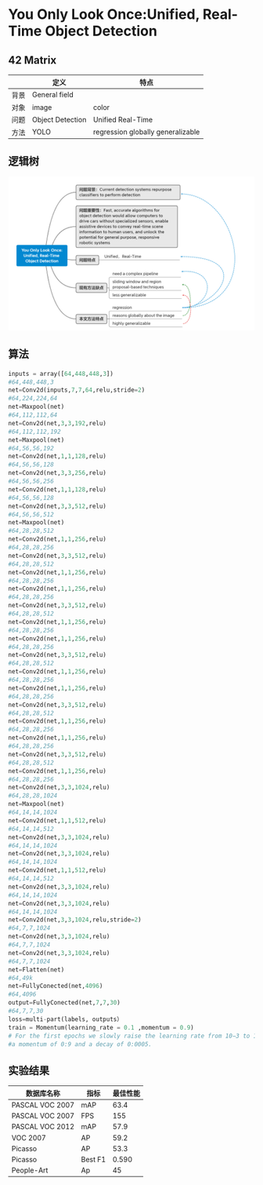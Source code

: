 # You Only Look Once:Unified, Real-Time Object Detection   
## 42 Matrix

|      | 定义             | 特点                               |
| ---- | ---------------- | ---------------------------------- |
| 背景 | General field    |                                    |
| 对象 | image            | color                              |
| 问题 | Object Detection | Unified  Real-Time                 |
| 方法 | YOLO             | regression  globally generalizable |

## 逻辑树

![Non-local](https://github.com/srsorry/DL_Reading/blob/master/YOLO/YOLO.PNG)

## 算法

```python
inputs = array([64,448,448,3])
#64,448,448,3
net=Conv2d(inputs,7,7,64,relu,stride=2)
#64,224,224,64
net=Maxpool(net)
#64,112,112,64
net=Conv2d(net,3,3,192,relu)
#64,112,112,192
net=Maxpool(net)
#64,56,56,192
net=Conv2d(net,1,1,128,relu)
#64,56,56,128
net=Conv2d(net,3,3,256,relu)
#64,56,56,256
net=Conv2d(net,1,1,128,relu)
#64,56,56,128
net=Conv2d(net,3,3,512,relu)
#64,56,56,512
net=Maxpool(net)
#64,28,28,512
net=Conv2d(net,1,1,256,relu)
#64,28,28,256
net=Conv2d(net,3,3,512,relu)
#64,28,28,512
net=Conv2d(net,1,1,256,relu)
#64,28,28,256
net=Conv2d(net,1,1,256,relu)
#64,28,28,256
net=Conv2d(net,3,3,512,relu)
#64,28,28,512
net=Conv2d(net,1,1,256,relu)
#64,28,28,256
net=Conv2d(net,1,1,256,relu)
#64,28,28,256
net=Conv2d(net,3,3,512,relu)
#64,28,28,512
net=Conv2d(net,1,1,256,relu)
#64,28,28,256
net=Conv2d(net,1,1,256,relu)
#64,28,28,256
net=Conv2d(net,3,3,512,relu)
#64,28,28,512
net=Conv2d(net,1,1,256,relu)
#64,28,28,256
net=Conv2d(net,1,1,256,relu)
#64,28,28,256
net=Conv2d(net,3,3,512,relu)
#64,28,28,512
net=Conv2d(net,1,1,256,relu)
#64,28,28,256
net=Conv2d(net,3,3,1024,relu)
#64,28,28,1024
net=Maxpool(net)
#64,14,14,1024
net=Conv2d(net,1,1,512,relu)
#64,14,14,512
net=Conv2d(net,3,3,1024,relu)
#64,14,14,1024
net=Conv2d(net,3,3,1024,relu)
#64,14,14,1024
net=Conv2d(net,1,1,512,relu)
#64,14,14,512
net=Conv2d(net,3,3,1024,relu)
#64,14,14,1024
net=Conv2d(net,3,3,1024,relu)
#64,14,14,1024
net=Conv2d(net,3,3,1024,relu,stride=2)
#64,7,7,1024
net=Conv2d(net,3,3,1024,relu)
#64,7,7,1024
net=Conv2d(net,3,3,1024,relu)
#64,7,7,1024
net=Flatten(net)
#64,49k
net=FullyConected(net,4096)
#64,4096
output=FullyConected(net,7,7,30)
#64,7,7,30
loss=multi-part(labels, outputs）
train = Momentum(learning_rate = 0.1 ,momentum = 0.9)
# For the first epochs we slowly raise the learning rate from 10−3 to 10−2.If we start at a high learning rate our model often diverges due to unstable gradients. We continue training with 10−2 for 75 epochs, then 10−3 for 30 epochs, and finally 10−4 for 30 epochs
#a momentum of 0:9 and a decay of 0:0005.
```

## 实验结果

| 数据库名称      | 指标    | 最佳性能 |
| --------------- | ------- | -------- |
| PASCAL VOC 2007 | mAP     | 63.4     |
| PASCAL VOC 2007 | FPS     | 155      |
| PASCAL VOC 2012 | mAP     | 57.9     |
| VOC 2007        | AP      | 59.2     |
| Picasso         | AP      | 53.3     |
| Picasso         | Best F1 | 0.590    |
| People-Art      | Ap      | 45       |

